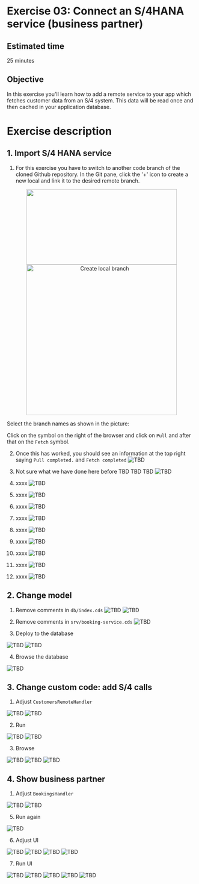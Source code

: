 # Exercise 03: Connect an S/4HANA service (business partner)

## Estimated time

25 minutes

## Objective

In this exercise you'll learn how to add a remote service to your app which fetches customer data from an S/4 system. This data will be read once and then cached in your application database.

# Exercise description

## 1. Import S/4 HANA service

1. For this exercise you have to switch to another code branch of the cloned Github repository. In the Git pane, click the '+' icon to create a new local and link it to the desired remote branch. 

<div style="text-align: center"><img src="res/pic301.png" width="400" height="200"></div>

<center><img src="res/pic301.png" alt="Create local branch" width="400px"/></center>

Select the branch names as shown in the picture:



Click on the symbol on the right of the browser and click on `Pull` and after that on the `Fetch` symbol.


2. Once this has worked, you should see an information at the top right saying `Pull completed.` and `Fetch completed`
![TBD](res/pic302.png)

3. Not sure what we have done here before TBD TBD TBD
![TBD](res/pic303.png)

4. xxxx
![TBD](res/pic304.png)

5. xxxx
![TBD](res/pic305.png)

6. xxxx
![TBD](res/pic306.png)

7. xxxx
![TBD](res/pic306.png)

8. xxxx
![TBD](res/pic307.png)

9. xxxx
![TBD](res/pic308.png)

10. xxxx
![TBD](res/pic309.png)

11. xxxx
![TBD](res/pic310.png)

12. xxxx
![TBD](res/pic311.png)

## 2. Change model

1. Remove comments in `db/index.cds`
![TBD](res/pic312.png)
![TBD](res/pic313.png)

2. Remove comments in `srv/booking-service.cds`
![TBD](res/pic314.png)

3. Deploy to the database

![TBD](res/pic319.png)
![TBD](res/pic320.png)

4. Browse the database

![TBD](res/pic326.png)


## 3. Change custom code: add S/4 calls

1. Adjust `CustomersRemoteHandler`

![TBD](res/pic317.png)
![TBD](res/pic318.png)

2. Run

![TBD](res/pic321.png)
![TBD](res/pic322.png)

3. Browse

![TBD](res/pic323.png)
![TBD](res/pic324.png)
![TBD](res/pic325.png)


## 4. Show business partner
1. Adjust `BookingsHandler`

![TBD](res/pic315.png)
![TBD](res/pic316.png)

5. Run again

![TBD](res/pic321.png)

6. Adjust UI

![TBD](res/pic327.png)
![TBD](res/pic328.png)
![TBD](res/pic330.png)
![TBD](res/pic329.png)

7. Run UI

![TBD](res/pic331.png)
![TBD](res/pic332.png)
![TBD](res/pic333.png)
![TBD](res/pic334.png)
![TBD](res/pic335.png)

